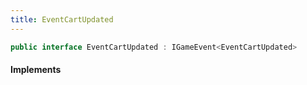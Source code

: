 ```yaml
---
title: EventCartUpdated
---
```


```csharp
public interface EventCartUpdated : IGameEvent<EventCartUpdated>
```

#### Implements

